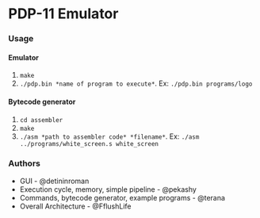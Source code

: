 # PDP-11 Emulator

### Usage
#### Emulator
1. `make` 
2. `./pdp.bin *name of program to execute*`. Ex: `./pdp.bin programs/logo` 
#### Bytecode generator
1. `cd assembler`
2. `make`
3. `./asm *path to assembler code* *filename*`. 
Ex: `./asm ../programs/white_screen.s white_screen`


### Authors
- GUI - @detininroman 
- Execution cycle, memory, simple pipeline - @pekashy
- Commands, bytecode generator, example programs - @terana
- Overall Architecture - @FflushLife

